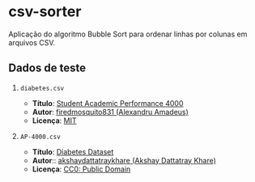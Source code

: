 # csv-sorter

Aplicação do algoritmo Bubble Sort para ordenar linhas por colunas em arquivos CSV.

## Dados de teste

1. `diabetes.csv` 
    - **Título**: [Student Academic Performance 4000](https://www.kaggle.com/datasets/firedmosquito831/student-academic-performance-simulation-4000)
    - **Autor**: [firedmosquito831 (Alexandru Amadeus)](https://www.kaggle.com/firedmosquito831)
    - **Licença**: [MIT](https://www.mit.edu/~amini/LICENSE.md)

2. `AP-4000.csv`
    - **Título**: [Diabetes Dataset](https://www.kaggle.com/datasets/akshaydattatraykhare/diabetes-dataset)
    - **Autor**:: [akshaydattatraykhare (Akshay Dattatray Khare)](https://www.kaggle.com/akshaydattatraykhare)
    - **Licença**: [CC0: Public Domain](https://creativecommons.org/publicdomain/zero/1.0/)